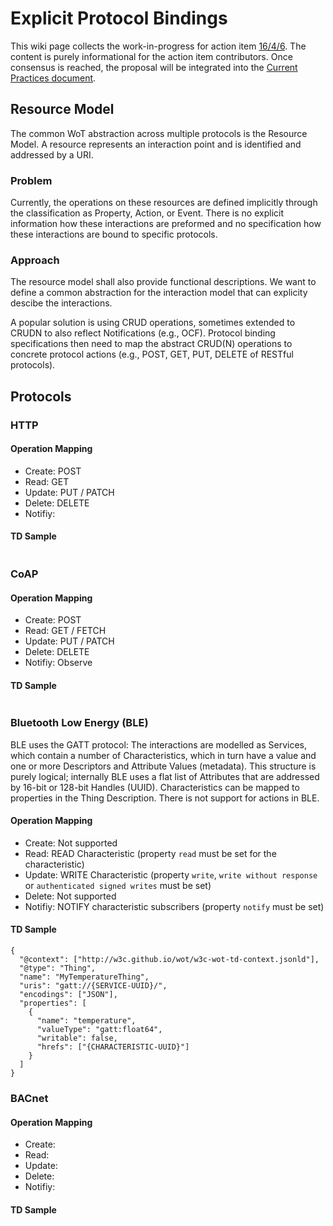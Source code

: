# Explicit Protocol Bindings

This wiki page collects the work-in-progress for action item [16/4/6](https://www.w3.org/WoT/IG/wiki/IG_WebConf).
The content is purely informational for the action item contributors.
Once consensus is reached, the proposal will be integrated into the [Current Practices document](http://w3c.github.io/wot/current-practices/wot-practices.html).

## Resource Model

The common WoT abstraction across multiple protocols is the Resource Model.
A resource represents an interaction point and is identified and addressed by a URI.

### Problem

Currently, the operations on these resources are defined implicitly through the classification as Property, Action, or Event.
There is no explicit information how these interactions are preformed and no specification how these interactions are bound to specific protocols.

### Approach

The resource model shall also provide functional descriptions.
We want to define a common abstraction for the interaction model that can explicity descibe the interactions.

A popular solution is using CRUD operations, sometimes extended to CRUDN to also reflect Notifications (e.g., OCF).
Protocol binding specifications then need to map the abstract CRUD(N) operations to concrete protocol actions (e.g., POST, GET, PUT, DELETE of RESTful protocols).

## Protocols

### HTTP

#### Operation Mapping

* Create: POST
* Read: GET
* Update: PUT / PATCH
* Delete: DELETE
* Notifiy: 

#### TD Sample

```

```

### CoAP

#### Operation Mapping

* Create: POST
* Read: GET / FETCH
* Update: PUT / PATCH
* Delete: DELETE
* Notifiy: Observe

#### TD Sample

```

```

### Bluetooth Low Energy (BLE)

BLE uses the GATT protocol: The interactions are modelled as Services, which contain a number of Characteristics, which in turn have a value and one or more Descriptors and Attribute Values (metadata). This structure is purely logical; internally BLE uses a flat list of Attributes that are addressed by 16-bit or 128-bit Handles (UUID). Characteristics can be mapped to properties in the Thing Description. There is not support for actions in BLE.

#### Operation Mapping

* Create: Not supported
* Read: READ Characteristic (property `read` must be set for the characteristic)
* Update: WRITE Characteristic (property `write`, `write without response` or `authenticated signed writes` must be set)
* Delete: Not supported
* Notifiy: NOTIFY characteristic subscribers (property `notify` must be set)

#### TD Sample

```
{
  "@context": ["http://w3c.github.io/wot/w3c-wot-td-context.jsonld"],
  "@type": "Thing",
  "name": "MyTemperatureThing",
  "uris": "gatt://{SERVICE-UUID}/",
  "encodings": ["JSON"],
  "properties": [
    {
      "name": "temperature",
      "valueType": "gatt:float64",
      "writable": false,
      "hrefs": ["{CHARACTERISTIC-UUID}"]
    }
  ]
}
```

### BACnet

#### Operation Mapping

* Create: 
* Read: 
* Update: 
* Delete: 
* Notifiy: 

#### TD Sample

```

```
